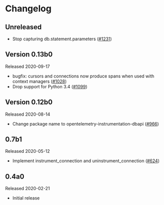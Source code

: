 # Changelog

## Unreleased

- Stop capturing db.statement.parameters
  ([#1231](https://github.com/open-telemetry/opentelemetry-python/pull/1231))

## Version 0.13b0

Released 2020-09-17

- bugfix: cursors and connections now produce spans when used with context managers
  ([#1028](https://github.com/open-telemetry/opentelemetry-python/pull/1028))
- Drop support for Python 3.4
  ([#1099](https://github.com/open-telemetry/opentelemetry-python/pull/1099))

## Version 0.12b0

Released 2020-08-14

- Change package name to opentelemetry-instrumentation-dbapi
  ([#966](https://github.com/open-telemetry/opentelemetry-python/pull/966))

## 0.7b1

Released 2020-05-12

- Implement instrument_connection and uninstrument_connection ([#624](https://github.com/open-telemetry/opentelemetry-python/pull/624))

## 0.4a0

Released 2020-02-21

- Initial release
